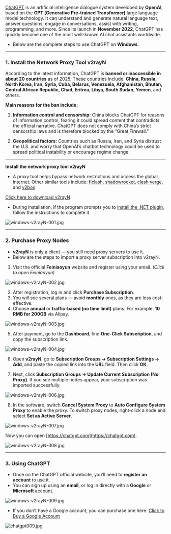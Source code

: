[ChatGPT](https://chatgpt.com) is an artificial intelligence dialogue system developed by **OpenAI**, based on the **GPT (Generative Pre-trained Transformer)** large language model technology. It can understand and generate natural language text, answer questions, engage in conversations, assist with writing, programming, and more. Since its launch in **November 2022**, ChatGPT has quickly become one of the most well-known AI chat assistants worldwide.

* Below are the complete steps to use ChatGPT on **Windows**.

---

### 1. Install the Network Proxy Tool v2rayN

According to the latest information, ChatGPT is **banned or inaccessible in about 20 countries** as of 2025.
These countries include: **China, Russia, North Korea, Iran, Syria, Cuba, Belarus, Venezuela, Afghanistan, Bhutan, Central African Republic, Chad, Eritrea, Libya, South Sudan, Yemen**, and others.

**Main reasons for the ban include:**

1. **Information control and censorship:**
   China blocks ChatGPT for reasons of information control, fearing it could spread content that contradicts the official narrative. ChatGPT does not comply with China’s strict censorship laws and is therefore blocked by the “Great Firewall.”

2. **Geopolitical factors:**
   Countries such as Russia, Iran, and Syria distrust the U.S. and worry that OpenAI’s chatbot technology could be used to spread political instability or encourage regime change.

---

**Install the network proxy tool v2rayN**

* A proxy tool helps bypass network restrictions and access the global internet.
  Other similar tools include:
  [flclash](https://flclash.xyz/zh), [shadowrocket](https://shadowrocket.ink/zh), [clash verge](https://github.com/clash-verge-rev/clash-verge-rev), and [v2box](https://v2box.pro)

[Click here to download v2rayN](https://pan1.mene.lol/s/77GTX)

* During installation, if the program prompts you to [install the .NET plugin](https://dotnet.microsoft.com/zh-cn/download), follow the instructions to complete it.

![windows-v2rayN-001.jpg](https://chatgpt-apk.app/img/windows-v2rayN-001.jpg)

---

### 2. Purchase Proxy Nodes

* **v2rayN** is only a client — you still need proxy servers to use it.
* Below are the steps to import a proxy server subscription into v2rayN.

1. Visit the official **Feiniaoyun** website and register using your email.
   *(Click to open Feiniaoyun)*

![windows-v2rayN-002.jpg](https://chatgpt-apk.app/img/windows-v2rayN-002.jpg)

2. After registration, log in and click **Purchase Subscription**.
3. You will see several plans — avoid **monthly** ones, as they are less cost-effective.
4. Choose **annual** or **traffic-based (no time limit)** plans.
   For example: **10 RMB for 200GB** via Alipay.

![windows-v2rayN-003.jpg](https://chatgpt-apk.app/img/windows-v2rayN-003.jpg)

5. After payment, go to the **Dashboard**, find **One-Click Subscription**, and copy the subscription link.

![windows-v2rayN-004.jpg](https://chatgpt-apk.app/img/windows-v2rayN-004.jpg)

6. Open **v2rayN**, go to **Subscription Groups → Subscription Settings → Add**,
   and paste the copied link into the **URL** field.
   Then click **OK**.

7. Next, click **Subscription Groups → Update Current Subscription (No Proxy)**.
   If you see multiple nodes appear, your subscription was imported successfully.

![windows-v2rayN-006.jpg](https://chatgpt-apk.app/img/windows-v2rayN-006.jpg)

8. In the software, switch **Cancel System Proxy** to **Auto Configure System Proxy** to enable the proxy.
   To switch proxy nodes, right-click a node and select **Set as Active Server**.

![windows-v2rayN-007.jpg](https://chatgpt-apk.app/img/windows-v2rayN-007.jpg)

Now you can open [https://chatgpt.com](https://chatgpt.com).

![windows-v2rayN-008.jpg](https://chatgpt-apk.app/img/windows-v2rayN-008.jpg)

---

### 3. Using ChatGPT

* Once on the ChatGPT official website, you’ll need to **register an account** to use it.
* You can sign up using an **email**, or log in directly with a **Google** or **Microsoft** account.

![windows-v2rayN-009.jpg](https://chatgpt-apk.app/img/windows-v2rayN-009.jpg)

* If you don’t have a Google account, you can purchase one here:
  [Click to Buy a Google Account](https://www.henduohao.com/#%E8%B0%B7%E6%AD%8C%E8%AF%AD%E9%9F%B3%28Google%20Voice%29)

![chatgpt009.jpg](https://chatgpt-apk.app/img/chatgpt009.jpg)
